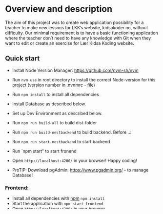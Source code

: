 # Overview and description

The aim of this project was to create web application possibility for a teacher to make new lessons for LKK’s website, kidsakoder.no, without difficulty.
Our minimal requirement is to have a basic functioning application where the teacher don’t need to have any knowledge with Git when they want to edit or create an exercise for Lær Kidsa Koding website.

## Quick start

- Install Node Version Manager: https://github.com/nvm-sh/nvm

- Run `nvm use` in root directory to install the correct Node-version for this project (version number in .nvnmrc - file)

- Run `npm install` to install all dependencies

- Install Database as described below.

- Set up Dev Environment as described below.

- Run `npm run build-all` to build dist-folder

- Run `npm run build-nestbackend` to build backend. Before ..:

- Run `npm run start-nestbackend` to start backend

- Run `npm start" to start fronend

- Open `http://localhost:4200/` in your browser! Happy coding!

- ProTIP: Download pgAdmin: https://www.pgadmin.org/ - to manage Database!

### Frontend:

- Install all dependencies with [npm](https://www.npmjs.com/) `npm install`
- Start the application with `npm start frontend`
- Open `http://localhost:4200/` in your browser

### Thumbnailer (The Lessoneditor Thumbnail Service):

- Install all dependencies with [npm](https://www.npmjs.com/) `npm install`
- Start thumbnail serice with `npm start thumbnailer`
- Open `http://localhost:3012` in your browser

### Nestbackend:

- Nestbackend is using typeorm which is not compatible with webpack build the nestbacken using `npm run build-nestbackend`
  and server the backend using `npm run start-nestbackend`

### Setup Dev Environment:

- Create new oAuth app at Github (`https://github.com/settings/developers`)
- Create env-file at `/.local.env`
- Populate the env-file with env variables:

```
GITHUB_CLIENT_ID= your client ID
GITHUB_CLIENT_SECRET= your client secret
GITHUB_CALLBACK_URL= your callback url. ex: http://localhost:4200/api/auth/callback
THUMB_SERVICE_URL= your thumbnailer url. ex: http://localhost:3012
GITHUB_LESSON_REPO_OWNER= your gitname
GITHUB_LESSON_REPO= your lesson_repo name ex "oppgaver"

TYPEORM_CONNECTION=postgres
TYPEORM_HOST=localhost
TYPEORM_USERNAME=orm-user
TYPEORM_PASSWORD=testing
TYPEORM_DATABASE=lesson-editor
TYPEORM_PORT=5432
TYPEORM_SYNCHRONIZE=false
TYPEORM_ENTITIES= dist/\*_/_.entity.js
```

#### Database

- install docker
- create folder for db files, ex Windows: mkdir %userprofile%\data\pg-node-orms
- start postgres docker container "docker run --name pg-node-orms -p 5432:5432 -e POSTGRES_PASSWORD=testing -e POSTGRES_USER=orm-user -e POSTGRES_DB=lesson-editor -v %userprofile%\data\pg-node-orms:/var/lib/postgresql/data -d postgres"

- to generate migration file from schema changes run (in project root) ex: "npx ts-node -P tsconfig.node.json ./node_modules/typeorm/cli.js --config ormconfig.migration.ts migration:generate -n MIGRATION_NAME" ( where MIGRATION_NAME is replaced by a migration name you chose)

- to run the migration run (in project root) ex: "npx ts-node -P tsconfig.node.json ./node_modules/typeorm/cli.js --config ormconfig.migration.ts migration:run"

## Project structure

Our project structure is divided in two parts, a client part and a server part. The server part contains all the necessary REST API implementations needed for handling data from frontend. Client part contains frontend "user-based" actions like create a new lesson, browse the user's created lessons and edit existing lessons.

## Frontend

#### React js

React is an open-source front-end JavaScript library for building user interfaces or UI components. It is maintained by Facebook and a community of individual developers and companies. React can be used as a base in the development of single-page or mobile applications.

https://reactjs.org/

#### Semantic UI React

Semantic UI is a front-end development framework similar to bootstrap designed for theming. It contains pre-built semantic components that helps create beautiful and responsive layouts using human-friendly HTML.

https://react.semantic-ui.com/

#### markdown-it

Markdown-it is a markdown parser package for node used for parsing markdown plaintext to html in the real-time previewer.
The package is fast and easy to extend and suites specific needs through the plugin feature.

For more information on markdown-it see: [https://www.npmjs.com/package/markdown-it](https://www.npmjs.com/package/markdown-it).

Plugins:

All self developed plugins are located at: `frontend/src/utils/markdown-it-plugins/`

- markdown-it-attrs: A plugin adding class identifiers and attributes to the parsed markdown by using the syntax: `{.class #identifier attr=value attr2="spaced value}`
  For more information on markdown-it-attrs see: [https://www.npmjs.com/package/markdown-it-attrs](https://www.npmjs.com/package/markdown-it-attrs).

- markdown-it-checklist: A plugin transforming a standard markdown list of the syntax; `- [ ], - [X] or - [ x]`, to a html checklist.
  The plugin is based on markdown-it-task-list by revin: ([https://github.com/revin/markdown-it-task-lists](https://github.com/revin/markdown-it-task-lists)).

- markdown-it-header-sections: A plugin wrapping html code in a new section when a markdown-header is combined with a class identifier; `# header1 {.class}`.
  The plugin is based on markdown-it-header-section by arve0: [https://github.com/arve0/markdown-it-header-sections](https://github.com/arve0/markdown-it-header-sections).

- markdown-it-insert-img: A plugin for parsing markdown links to html `<img>`-elements displaying the image form a specific URL.

#### Prop types

We have also implemented proptypes in our react component structures which is a form of validation. It will help us to ensure
the right type of props passed to our react components. It is not really a form of testing, but it helps maintain
correctness in the app.

## Backend

#### NESTjs

The backend is written in the NESTjs framework. The user is authenticate with their github account and is served the react page on successful authentication. A cookie is set in the browser to provide authentication for the api endpoints. A token is issued from the server to enable to app to make a call to the react application wihtout a user to obtain the thumbnail image for the lessons. When the user is logged out the session is cleared and the users is redirected to a logout page.

The NESTjs app uses typeorm t communicate with the postgres database
